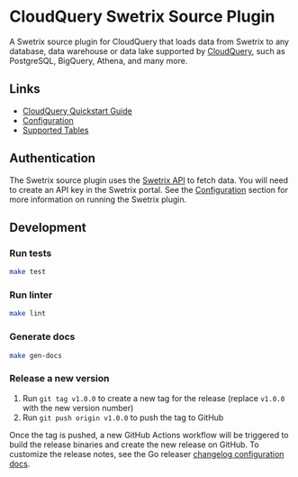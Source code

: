 # CloudQuery Swetrix Source Plugin

A Swetrix source plugin for CloudQuery that loads data from Swetrix to any database, data warehouse or data lake supported by [CloudQuery](https://www.cloudquery.io/), such as PostgreSQL, BigQuery, Athena, and many more.

## Links

- [CloudQuery Quickstart Guide](https://www.cloudquery.io/docs/quickstart)
- [Configuration](docs/configuration.md)
- [Supported Tables](docs/tables/README.md)

## Authentication

The Swetrix source plugin uses the [Swetrix API](https://docs.swetrix.com/statistics-api) to fetch data. You will need to create an API key in the Swetrix portal. See the [Configuration](docs/configuration.md) section for more information on running the Swetrix plugin.

## Development

### Run tests

```bash
make test
```

### Run linter

```bash
make lint
```

### Generate docs

```bash
make gen-docs
```

### Release a new version

1. Run `git tag v1.0.0` to create a new tag for the release (replace `v1.0.0` with the new version number)
2. Run `git push origin v1.0.0` to push the tag to GitHub  

Once the tag is pushed, a new GitHub Actions workflow will be triggered to build the release binaries and create the new release on GitHub.
To customize the release notes, see the Go releaser [changelog configuration docs](https://goreleaser.com/customization/changelog/#changelog).
